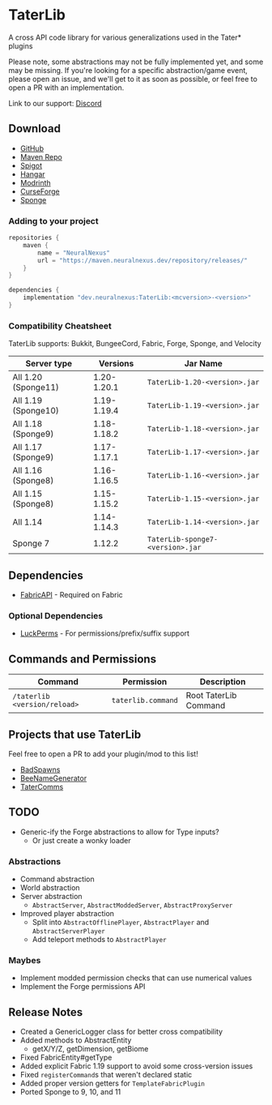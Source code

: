 # TaterLib

A cross API code library for various generalizations used in the Tater* plugins

Please note, some abstractions may not be fully implemented yet, and some may be missing.
If you're looking for a specific abstraction/game event, please open an issue, and we'll get to it as soon as possible, or feel free to open a PR with an implementation.

Link to our support: [Discord](https://discord.neuralnexus.dev)

## Download

- [GitHub](https://github.com/p0t4t0sandwich/TaterLib/releases)
- [Maven Repo](https://maven.neuralnexus.dev/#/releases/dev/neuralnexus/TaterLib)
- [Spigot](https://www.spigotmc.org/resources/taterlib.111852/)
- [Hangar](https://hangar.papermc.io/p0t4t0sandwich/TaterLib)
- [Modrinth](https://modrinth.com/plugin/taterlib)
- [CurseForge](https://www.curseforge.com/minecraft/mc-mods/taterlib)
- [Sponge](https://ore.spongepowered.org/p0t4t0sandwich/TaterLib)

### Adding to your project
```gradle
repositories {
    maven {
        name = "NeuralNexus"
        url = "https://maven.neuralnexus.dev/repository/releases/"
    }
}

dependencies {
    implementation "dev.neuralnexus:TaterLib:<mcversion>-<version>"
}
```

### Compatibility Cheatsheet

TaterLib supports: Bukkit, BungeeCord, Fabric, Forge, Sponge, and Velocity

| Server type         | Versions    | Jar Name                         |
|---------------------|-------------|----------------------------------|
| All 1.20 (Sponge11) | 1.20-1.20.1 | `TaterLib-1.20-<version>.jar`    |
| All 1.19 (Sponge10) | 1.19-1.19.4 | `TaterLib-1.19-<version>.jar`    |
| All 1.18 (Sponge9)  | 1.18-1.18.2 | `TaterLib-1.18-<version>.jar`    |
| All 1.17 (Sponge9)  | 1.17-1.17.1 | `TaterLib-1.17-<version>.jar`    |
| All 1.16 (Sponge8)  | 1.16-1.16.5 | `TaterLib-1.16-<version>.jar`    |
| All 1.15 (Sponge8)  | 1.15-1.15.2 | `TaterLib-1.15-<version>.jar`    |
| All 1.14            | 1.14-1.14.3 | `TaterLib-1.14-<version>.jar`    |
| Sponge 7            | 1.12.2      | `TaterLib-sponge7-<version>.jar` |

## Dependencies

- [FabricAPI](https://modrinth.com/mod/fabric-api) - Required on Fabric

### Optional Dependencies

- [LuckPerms](https://luckperms.net/) - For permissions/prefix/suffix support

## Commands and Permissions

| Command                      | Permission          | Description           |
|------------------------------|---------------------|-----------------------|
| `/taterlib <version/reload>` | `taterlib.command`  | Root TaterLib Command |

## Projects that use TaterLib

Feel free to open a PR to add your plugin/mod to this list!

- [BadSpawns](https://github.com/p0t4t0sandwich/BadSpawns)
- [BeeNameGenerator](https://github.com/p0t4t0sandwich/BeeNameGeneratorPlugin)
- [TaterComms](https://github.com/p0t4t0sandwich/TaterComms)

## TODO
- Generic-ify the Forge abstractions to allow for Type inputs?
  - Or just create a wonky loader

### Abstractions
- Command abstraction
- World abstraction
- Server abstraction
  - `AbstractServer`, `AbstractModdedServer`, `AbstractProxyServer`
- Improved player abstraction
  - Split into `AbstractOfflinePlayer`, `AbstractPlayer` and `AbstractServerPlayer`
  - Add teleport methods to `AbstractPlayer`

### Maybes
- Implement modded permission checks that can use numerical values
- Implement the Forge permissions API

## Release Notes
- Created a GenericLogger class for better cross compatibility
- Added methods to AbstractEntity
  - getX/Y/Z, getDimension, getBiome
- Fixed FabricEntity#getType
- Added explicit Fabric 1.19 support to avoid some cross-version issues
- Fixed `registerCommand`s that weren't declared static
- Added proper version getters for `TemplateFabricPlugin`
- Ported Sponge to 9, 10, and 11
